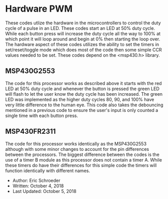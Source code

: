 # Hardware PWM
These codes utlize the hardware in the microcontrollers to control the duty cycle of a pulse in an LED. These codes start an LED at 50% duty cycle. While each button press will increase the duty cycle all the way to 100% at which point it will loop around and begin at 0% then starting the loop over. The hardware aspect of these codes utilizes the ability to set the timers in set/reset/toggle mode which does most of the code then some simple CCR values needed to be set.  These codes depend on the <msp430.h> library.

## MSP430G2553
The code for this processor works as described above it starts with the red LED at 50% duty cycle and whenever the button is pressed the green LED will flash to let the user know the duty cycle has been increased. The green LED was implemented as the higher duty cycles 80, 90, and 100% have very little difference to the human eye. This code also takes the debouncing mentioned in a previous code to ensure the user's input is only counted a single time with each button press.

## MSP430FR2311
The code for this processor works identically as the MSP430G2553 although with some minor changes to account for the pin differences between the processors. The biggest difference between the codes is the use of a timer B module as this processor does not contain a timer A. While these timers do have their differences for this simple code the timers will function identically with different names. 

 * Author: Eric Schroeder
 * Written: October 4, 2018
 * Last Updated: October 5, 2018
